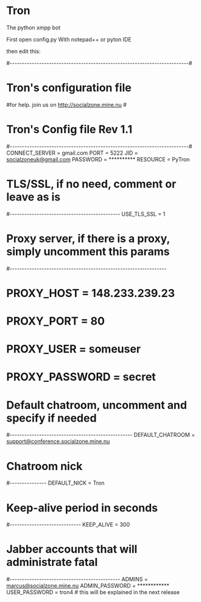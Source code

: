 Tron
====

The python xmpp bot

 First open config.py With notepad++ or pyton IDE
 
 then edit this: 
 
#-------------------------------------------------------------------------#
# Tron's configuration file                                               #  
#for help. join us on http://socialzone.mine.nu                           #
# Tron's Config file Rev 1.1                                              #
#-------------------------------------------------------------------------#
CONNECT_SERVER = gmail.com
PORT = 5222 
JID = socialzoneuk@gmail.com
PASSWORD = **********
RESOURCE = PyTron

# TLS/SSL, if no need, comment or leave as is
#---------------------------------------------
USE_TLS_SSL = 1

# Proxy server, if there is a proxy, simply uncomment this params
#----------------------------------------------------------------
# PROXY_HOST = 148.233.239.23
# PROXY_PORT = 80
# PROXY_USER = someuser
# PROXY_PASSWORD = secret

# Default chatroom, uncomment and specify if needed
#--------------------------------------------------
DEFAULT_CHATROOM = support@conference.socialzone.mine.nu

# Chatroom nick
#---------------
DEFAULT_NICK = Tron

# Keep-alive period in seconds
#-----------------------------
KEEP_ALIVE = 300

# Jabber accounts that will administrate fatal
#---------------------------------------------
ADMINS = marcus@socialzone.mine.nu
ADMIN_PASSWORD = ************
USER_PASSWORD = tron4 # this will be explained in the next release